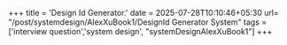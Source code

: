 +++
title = 'Design Id Generator.'
date = 2025-07-28T10:10:46+05:30
url= "/post/systemdesign/AlexXuBook1/DesignId Generator System"
tags = ['interview question','system design', "systemDesignAlexXuBook1"]
+++